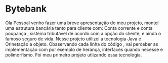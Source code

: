 # Bytebank
Ola Pessoal venho fazer uma breve apresentação do meu projeto, montei uma estrutura bancária tanto para cliente com:
Conta corrente e conta poupança , sistema tributável de acordo com a opção do cliente, e ainda o famoso seguro de vida. 
Nesse projeto utilizei a  tecnologia Java e Orinetação a objeto. 
Obaservando cada linha do código , vai perceber as implementação com por exemplo de herança, interfaces quando necesse    e polimorfismo.
Foi meu primeiro projeto utlizando essa tecnologia.

